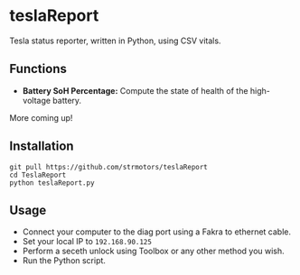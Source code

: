 # teslaReport
 Tesla status reporter, written in Python, using CSV vitals.

## Functions

- **Battery SoH Percentage:** Compute the state of health of the high-voltage battery.

More coming up!

## Installation
```
git pull https://github.com/strmotors/teslaReport
cd TeslaReport
python teslaReport.py
```

## Usage
- Connect your computer to the diag port using a Fakra to ethernet cable.
- Set your local IP to ```192.168.90.125```
- Perform a seceth unlock using Toolbox or any other method you wish.
- Run the Python script.
